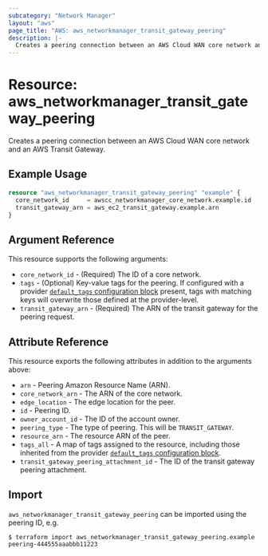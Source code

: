 ```yaml
---
subcategory: "Network Manager"
layout: "aws"
page_title: "AWS: aws_networkmanager_transit_gateway_peering"
description: |-
  Creates a peering connection between an AWS Cloud WAN core network and an AWS Transit Gateway.
---
```


# Resource: aws_networkmanager_transit_gateway_peering

Creates a peering connection between an AWS Cloud WAN core network and an AWS Transit Gateway.

## Example Usage

```terraform
resource "aws_networkmanager_transit_gateway_peering" "example" {
  core_network_id     = awscc_networkmanager_core_network.example.id
  transit_gateway_arn = aws_ec2_transit_gateway.example.arn
}
```

## Argument Reference

This resource supports the following arguments:

* `core_network_id` - (Required) The ID of a core network.
* `tags` - (Optional) Key-value tags for the peering. If configured with a provider [`default_tags` configuration block](https://registry.terraform.io/providers/hashicorp/aws/latest/docs#default_tags-configuration-block) present, tags with matching keys will overwrite those defined at the provider-level.
* `transit_gateway_arn` - (Required) The ARN of the transit gateway for the peering request.

## Attribute Reference

This resource exports the following attributes in addition to the arguments above:

* `arn` - Peering Amazon Resource Name (ARN).
* `core_network_arn` - The ARN of the core network.
* `edge_location` - The edge location for the peer.
* `id` - Peering ID.
* `owner_account_id` - The ID of the account owner.
* `peering_type` - The type of peering. This will be `TRANSIT_GATEWAY`.
* `resource_arn` - The resource ARN of the peer.
* `tags_all` - A map of tags assigned to the resource, including those inherited from the provider [`default_tags` configuration block](https://registry.terraform.io/providers/hashicorp/aws/latest/docs#default_tags-configuration-block).
* `transit_gateway_peering_attachment_id` - The ID of the transit gateway peering attachment.

## Import

`aws_networkmanager_transit_gateway_peering` can be imported using the peering ID, e.g.

```
$ terraform import aws_networkmanager_transit_gateway_peering.example peering-444555aaabbb11223
```
